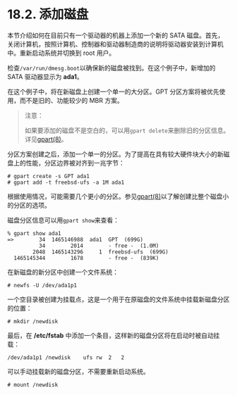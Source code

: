 # 18.2. 添加磁盘

本节介绍如何在目前只有一个驱动器的机器上添加一个新的 SATA 磁盘。首先，关闭计算机，按照计算机、控制器和驱动器制造商的说明将驱动器安装到计算机中。重新启动系统并切换到 root 用户。

检查`/var/run/dmesg.boot`以确保新的磁盘被找到。在这个例子中，新增加的 SATA 驱动器显示为 **ada1**。

在这个例子中，将在新磁盘上创建一个单一的大分区。GPT 分区方案将被优先使用，而不是旧的、功能较少的 MBR 方案。

> 注意：
>
> 如果要添加的磁盘不是空白的，可以用`gpart delete`来删除旧的分区信息。详见[gpart(8)](https://www.freebsd.org/cgi/man.cgi?query=gpart\&sektion=8\&format=html)。

分区方案创建之后，添加一个单一的分区。为了提高在具有较大硬件块大小的新磁盘上的性能，分区边界被对齐到一兆字节：

```
# gpart create -s GPT ada1
# gpart add -t freebsd-ufs -a 1M ada1
```

根据使用情况，可能需要几个更小的分区。参见[gpart(8)](https://www.freebsd.org/cgi/man.cgi?query=gpart\&sektion=8\&format=html)以了解创建比整个磁盘小的分区的选项。

磁盘分区信息可以用`gpart show`来查看：

```
% gpart show ada1
=>        34  1465146988  ada1  GPT  (699G)
          34        2014        - free -  (1.0M)
        2048  1465143296     1  freebsd-ufs  (699G)
  1465145344        1678        - free -  (839K)
```

在新磁盘的新分区中创建一个文件系统：

```
# newfs -U /dev/ada1p1
```

一个空目录被创建为挂载点，这是一个用于在原磁盘的文件系统中挂载新磁盘分区的位置：

```
# mkdir /newdisk
```

最后，在 **/etc/fstab** 中添加一个条目，这样新的磁盘分区将在启动时被自动挂载：

```
/dev/ada1p1	/newdisk	ufs	rw	2	2
```

可以手动挂载新的磁盘分区，不需要重新启动系统。

```
# mount /newdisk
```
